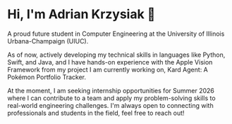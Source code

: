 # Hi, I'm Adrian Krzysiak 👋

A proud future student in Computer Engineering at the University of Illinois Urbana-Champaign (UIUC).

As of now, actively developing my technical skills in languages like Python, Swift, and Java, and I have hands-on experience with the Apple Vision Framework from my project I am currently working on, Kard Agent: A Pokémon Portfolio Tracker.

At the moment, I am seeking internship opportunities for Summer 2026 where I can contribute to a team and apply my problem-solving skills to real-world engineering challenges. I'm always open to connecting with professionals and students in the field, feel free to reach out!
